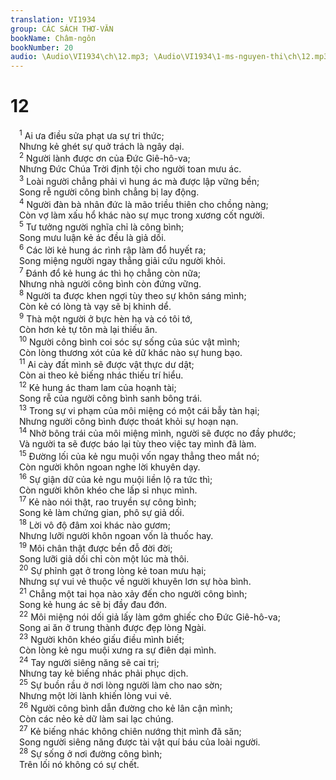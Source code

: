 ```yaml
---
translation: VI1934
group: CÁC SÁCH THƠ-VĂN
bookName: Châm-ngôn 
bookNumber: 20
audio: \Audio\VI1934\ch\12.mp3; \Audio\VI1934\1-ms-nguyen-thi\ch\12.mp3
---
```


<div class="title"><h1>12</h1></div>
<span class="verse ch_12_1"> <sup>1</sup> Ai ưa điều sửa phạt ưa sự tri thức; <br/> Nhưng kẻ ghét sự quở trách là ngây dại. <br/></span>
<span class="verse ch_12_2"> <sup>2</sup> Người lành được ơn của Đức Giê-hô-va; <br/> Nhưng Đức Chúa Trời định tội cho người toan mưu ác. <br/></span>
<span class="verse ch_12_3"> <sup>3</sup> Loài người chẳng phải vì hung ác mà được lập vững bền; <br/> Song rễ người công bình chẳng bị lay động. <br/></span>
<span class="verse ch_12_4"> <sup>4</sup> Người đàn bà nhân đức là mão triều thiên cho chồng nàng; <br/> Còn vợ làm xấu hổ khác nào sự mục trong xương cốt người. <br/></span>
<span class="verse ch_12_5"> <sup>5</sup> Tư tưởng người nghĩa chỉ là công bình; <br/> Song mưu luận kẻ ác đều là giả dối. <br/></span>
<span class="verse ch_12_6"> <sup>6</sup> Các lời kẻ hung ác rình rập làm đổ huyết ra; <br/> Song miệng người ngay thẳng giải cứu người khỏi. <br/></span>
<span class="verse ch_12_7"> <sup>7</sup> Đánh đổ kẻ hung ác thì họ chẳng còn nữa; <br/> Nhưng nhà người công bình còn đứng vững. <br/></span>
<span class="verse ch_12_8"> <sup>8</sup> Người ta được khen ngợi tùy theo sự khôn sáng mình; <br/> Còn kẻ có lòng tà vạy sẽ bị khinh dể. <br/></span>
<span class="verse ch_12_9"> <sup>9</sup> Thà một người ở bực hèn hạ và có tôi tớ, <br/> Còn hơn kẻ tự tôn mà lại thiếu ăn. <br/></span>
<span class="verse ch_12_10"> <sup>10</sup> Người công bình coi sóc sự sống của súc vật mình; <br/> Còn lòng thương xót của kẻ dữ khác nào sự hung bạo. <br/></span>
<span class="verse ch_12_11"> <sup>11</sup> Ai cày đất mình sẽ được vật thực dư dật; <br/> Còn ai theo kẻ biếng nhác thiếu trí hiểu. <br/></span>
<span class="verse ch_12_12"> <sup>12</sup> Kẻ hung ác tham lam của hoạnh tài; <br/> Song rễ của người công bình sanh bông trái. <br/></span>
<span class="verse ch_12_13"> <sup>13</sup> Trong sự vi phạm của môi miệng có một cái bẫy tàn hại; <br/> Nhưng người công bình được thoát khỏi sự hoạn nạn. <br/></span>
<span class="verse ch_12_14"> <sup>14</sup> Nhờ bông trái của môi miệng mình, người sẽ được no đầy phước; <br/> Và người ta sẽ được báo lại tùy theo việc tay mình đã làm. <br/></span>
<span class="verse ch_12_15"> <sup>15</sup> Đường lối của kẻ ngu muội vốn ngay thẳng theo mắt nó; <br/> Còn người khôn ngoan nghe lời khuyên dạy. <br/></span>
<span class="verse ch_12_16"> <sup>16</sup> Sự giận dữ của kẻ ngu muội liền lộ ra tức thì; <br/> Còn người khôn khéo che lấp sỉ nhục mình. <br/></span>
<span class="verse ch_12_17"> <sup>17</sup> Kẻ nào nói thật, rao truyền sự công bình; <br/> Song kẻ làm chứng gian, phô sự giả dối. <br/></span>
<span class="verse ch_12_18"> <sup>18</sup> Lời vô độ đâm xoi khác nào gươm; <br/> Nhưng lưỡi người khôn ngoan vốn là thuốc hay. <br/></span>
<span class="verse ch_12_19"> <sup>19</sup> Môi chân thật được bền đỗ đời đời; <br/> Song lưỡi giả dối chỉ còn một lúc mà thôi. <br/></span>
<span class="verse ch_12_20"> <sup>20</sup> Sự phỉnh gạt ở trong lòng kẻ toan mưu hại; <br/> Nhưng sự vui vẻ thuộc về người khuyên lơn sự hòa bình. <br/></span>
<span class="verse ch_12_21"> <sup>21</sup> Chẳng một tai họa nào xảy đến cho người công bình; <br/> Song kẻ hung ác sẽ bị đầy đau đớn. <br/></span>
<span class="verse ch_12_22"> <sup>22</sup> Môi miệng nói dối giả lấy làm gớm ghiếc cho Đức Giê-hô-va; <br/> Song ai ăn ở trung thành được đẹp lòng Ngài. <br/></span>
<span class="verse ch_12_23"> <sup>23</sup> Người khôn khéo giấu điều mình biết; <br/> Còn lòng kẻ ngu muội xưng ra sự điên dại mình. <br/></span>
<span class="verse ch_12_24"> <sup>24</sup> Tay người siêng năng sẽ cai trị; <br/> Nhưng tay kẻ biếng nhác phải phục dịch. <br/></span>
<span class="verse ch_12_25"> <sup>25</sup> Sự buồn rầu ở nơi lòng người làm cho nao sờn; <br/> Nhưng một lời lành khiến lòng vui vẻ. <br/></span>
<span class="verse ch_12_26"> <sup>26</sup> Người công bình dẫn đường cho kẻ lân cận mình; <br/> Còn các nẻo kẻ dữ làm sai lạc chúng. <br/></span>
<span class="verse ch_12_27"> <sup>27</sup> Kẻ biếng nhác không chiên nướng thịt mình đã săn; <br/> Song người siêng năng được tài vật quí báu của loài người. <br/></span>
<span class="verse ch_12_28"> <sup>28</sup> Sự sống ở nơi đường công bình; <br/> Trên lối nó không có sự chết. <br/> <br/></span>
